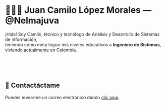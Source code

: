 # 👨🏻‍💻 Juan Camilo López Morales &mdash; @Nelmajuva

¡Hola! Soy Camilo, técnico y tecnólogo de Análisis y Desarrollo de Sistemas de Información,<br/>
teniendo cómo meta lograr mis niveles educativos a **Ingeniero de Sistemas**, viviendo actualmente en Colombia.<br/><br/>

<br />
<br />

## 📨 Contactáctame
Puedes enviarme un correo electrónico dando <a href="mailto:camilopezm24734m@gmail.com">clic aquí</a>.
